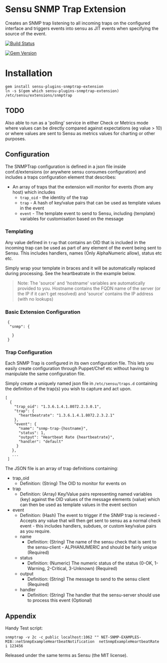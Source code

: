 # Sensu SNMP Trap Extension

Creates an SNMP trap listening to all incoming traps on the configured interface and triggers events into sensu as JIT events when specifying the source of the event.

[![Build Status](https://travis-ci.org/warmfusion/sensu-extension-snmptrap.svg)](https://travis-ci.org/warmfusion/sensu-extension-snmptrap)

[![Gem Version](https://badge.fury.io/rb/sensu-plugins-snmptrap-extension.svg)](https://badge.fury.io/rb/sensu-plugins-snmptrap-extension)


# Installation

```
gem install sensu-plugins-snmptrap-extension
ln -s $(gem which sensu-plugins-snmptrap-extension) /etc/sensu/extensions/snmptrap

```

## TODO

Also able to run as a 'polling' service in either Check or Metrics mode where values can be directly compared against expectations (eg value > 10)
or where values are sent to Sensu as metrics values for charting or other purposes.


## Configuration

The SNMPTrap configuration is defined in a json file inside conf.d/extensions (or anywhere sensu consumes configuration)
and includes a traps configuration element that describes:

* An array of traps that the extension will monitor for events (from any host) which includes
    * `trap_oid` - the identity of the trap
    * `trap` - A hash of key/value pairs that can be used as template values in the event
    * `event` - The template event to send to Sensu, including {template} variables for customisation based on the message


### Templating

Any value defined in `trap` that contains an OID that is included in the incoming trap can be used as part of any element of the
event being sent to Sensu. This includes handlers, names (Only AlphaNumeric allow), status etc etc.

Simply wrap your template in braces and it will be automatically replaced during processing. See the heartbeatrate in the example
below.

> Note: The 'source' and 'hostname' variables are automatically provided to you. Hostname contains the FQDN name of the server (or the IP if it
> can't get resolved) and 'source' contains the IP address (with no lookups)

### Basic Extension Configuration


     {
      "snmp": {

       }
     }

### Trap Configuration

Each SNMP Trap is configured in its own configuration file. This lets you easily create configuration through Puppet/Chef etc without
having to manipulate the same configuration file.

Simply create a uniquely named json file in `/etc/sensu/traps.d` containing the definition of the trap(s) you wish to capture and
act upon.


    [
      {
        "trap_oid": "1.3.6.1.4.1.8072.2.3.0.1",
        "trap": {
          "heartbeatrate": "1.3.6.1.4.1.8072.2.3.2.1"
        },
        "event": {
          "name": "snmp-trap-{hostname}",
          "status": 1,
          "output": "Heartbeat Rate {heartbeatrate}",
          "handler": "default"
         }
       },
       ...
     ]

The JSON file is an array of trap definitions containing:

* trap_oid
  * Definition: (String) The OID to monitor for events on
* trap
  * Definition: (Array) Key/Value pairs representing named variables (key) against the OID values of the message elements (value)
    which can then be used as template values in the event section
* event
  * Definition: (Hash) The event to trigger if the SNMP trap is recieved - Accepts any value that will then get sent to sensu
    as a normal check event - this includes handlers, subdues, or custom key/value pairs as you require.
  * name
    * Definition: (String) The name of the sensu check that is sent to the sensu-client - ALPHANUMERIC and should be fairly unique (Required)
  * status
    * Definition: (Numeric) The numeric status of the status (0-OK, 1-Warning, 2-Critical, 3-Unknown) (Required)
  * output
    * Definition: (String) The message to send to the sensu client (Required)
  * handler
    * Definition: (String) The handler that the sensu-server should use to process this event (Optional)


## Appendix

Handy Test script:

    snmptrap -v 2c -c public localhost:1062 "" NET-SNMP-EXAMPLES-MIB::netSnmpExampleHeartbeatNotification  netSnmpExampleHeartbeatRate i 123456


Released under the same terms as Sensu (the MIT license).
